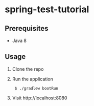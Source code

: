 # spring-test-tutorial

## Prerequisites
* Java 8

## Usage

1. Clone the repo

1. Run the application

        $ ./gradlew bootRun

1. Visit http://localhost:8080
